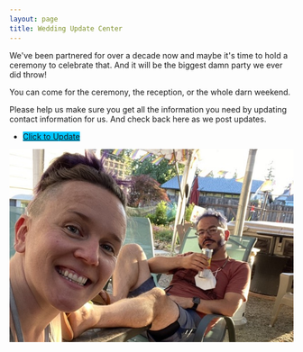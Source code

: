 ```yaml
---
layout: page
title: Wedding Update Center
---
```


We've been partnered for over a decade now and maybe it's time to hold a ceremony
to celebrate that. And it will be the biggest damn party we ever did throw!

You can come for the ceremony, the reception, or the whole darn weekend.

Please help us make sure you get all the information you need by updating contact
information for us. And check back here as we post updates.

<ul class="tag_box inline cloud-tags">
  <li><a href="https://docs.google.com/forms/d/1UY7YAtdzOPv-yUMC3o8xNbh2mz6D_7hrkLwtEeV2lWQ" style="background-color: rgb(0, 198, 255);"><i class="fa fa-pen-to-square"></i>Click to Update</a></li>
</ul>

![us hanging out in the backyard](/assets/images/wedding.jpeg)
